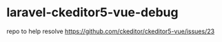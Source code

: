 # laravel-ckeditor5-vue-debug
repo to help resolve https://github.com/ckeditor/ckeditor5-vue/issues/23
